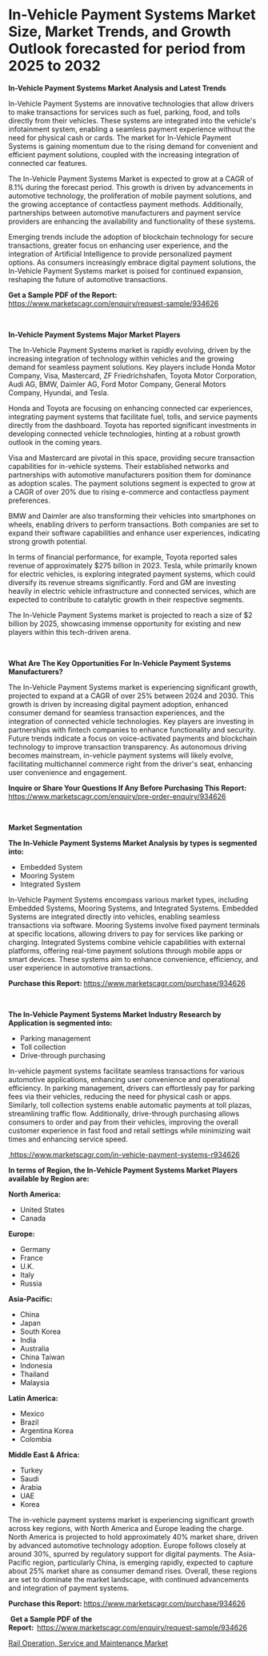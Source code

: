 <p><h1>In-Vehicle Payment Systems Market Size, Market Trends, and Growth Outlook forecasted for period from 2025 to 2032</h1></p><p><strong>In-Vehicle Payment Systems Market Analysis and Latest Trends</strong></p>
<p><p>In-Vehicle Payment Systems are innovative technologies that allow drivers to make transactions for services such as fuel, parking, food, and tolls directly from their vehicles. These systems are integrated into the vehicle's infotainment system, enabling a seamless payment experience without the need for physical cash or cards. The market for In-Vehicle Payment Systems is gaining momentum due to the rising demand for convenient and efficient payment solutions, coupled with the increasing integration of connected car features.</p><p>The In-Vehicle Payment Systems Market is expected to grow at a CAGR of 8.1% during the forecast period. This growth is driven by advancements in automotive technology, the proliferation of mobile payment solutions, and the growing acceptance of contactless payment methods. Additionally, partnerships between automotive manufacturers and payment service providers are enhancing the availability and functionality of these systems. </p><p>Emerging trends include the adoption of blockchain technology for secure transactions, greater focus on enhancing user experience, and the integration of Artificial Intelligence to provide personalized payment options. As consumers increasingly embrace digital payment solutions, the In-Vehicle Payment Systems market is poised for continued expansion, reshaping the future of automotive transactions.</p></p>
<p><strong>Get a Sample PDF of the Report:&nbsp;</strong> <a href="https://www.marketscagr.com/enquiry/request-sample/934626?utm_campaign=2635&utm_medium=2&utm_source=Github&utm_content=ia&utm_term=30032025&utm_id=in-vehicle-payment-systems">https://www.marketscagr.com/enquiry/request-sample/934626</a></p>
<p>&nbsp;</p>
<p><strong>In-Vehicle Payment Systems Major Market Players</strong></p>
<p><p>The In-Vehicle Payment Systems market is rapidly evolving, driven by the increasing integration of technology within vehicles and the growing demand for seamless payment solutions. Key players include Honda Motor Company, Visa, Mastercard, ZF Friedrichshafen, Toyota Motor Corporation, Audi AG, BMW, Daimler AG, Ford Motor Company, General Motors Company, Hyundai, and Tesla.</p><p>Honda and Toyota are focusing on enhancing connected car experiences, integrating payment systems that facilitate fuel, tolls, and service payments directly from the dashboard. Toyota has reported significant investments in developing connected vehicle technologies, hinting at a robust growth outlook in the coming years.</p><p>Visa and Mastercard are pivotal in this space, providing secure transaction capabilities for in-vehicle systems. Their established networks and partnerships with automotive manufacturers position them for dominance as adoption scales. The payment solutions segment is expected to grow at a CAGR of over 20% due to rising e-commerce and contactless payment preferences.</p><p>BMW and Daimler are also transforming their vehicles into smartphones on wheels, enabling drivers to perform transactions. Both companies are set to expand their software capabilities and enhance user experiences, indicating strong growth potential.</p><p>In terms of financial performance, for example, Toyota reported sales revenue of approximately $275 billion in 2023. Tesla, while primarily known for electric vehicles, is exploring integrated payment systems, which could diversify its revenue streams significantly. Ford and GM are investing heavily in electric vehicle infrastructure and connected services, which are expected to contribute to catalytic growth in their respective segments.</p><p>The In-Vehicle Payment Systems market is projected to reach a size of $2 billion by 2025, showcasing immense opportunity for existing and new players within this tech-driven arena.</p></p>
<p>&nbsp;</p>
<p><strong>What Are The Key Opportunities For In-Vehicle Payment Systems Manufacturers?</strong></p>
<p><p>The In-Vehicle Payment Systems market is experiencing significant growth, projected to expand at a CAGR of over 25% between 2024 and 2030. This growth is driven by increasing digital payment adoption, enhanced consumer demand for seamless transaction experiences, and the integration of connected vehicle technologies. Key players are investing in partnerships with fintech companies to enhance functionality and security. Future trends indicate a focus on voice-activated payments and blockchain technology to improve transaction transparency. As autonomous driving becomes mainstream, in-vehicle payment systems will likely evolve, facilitating multichannel commerce right from the driver's seat, enhancing user convenience and engagement.</p></p>
<p><strong>Inquire or Share Your Questions If Any Before Purchasing This Report:</strong> <a href="https://www.marketscagr.com/enquiry/pre-order-enquiry/934626?utm_campaign=2635&utm_medium=2&utm_source=Github&utm_content=ia&utm_term=30032025&utm_id=in-vehicle-payment-systems">https://www.marketscagr.com/enquiry/pre-order-enquiry/934626</a></p>
<p>&nbsp;</p>
<p><strong>Market Segmentation</strong></p>
<p><strong>The In-Vehicle Payment Systems Market Analysis by types is segmented into:</strong></p>
<p><ul><li>Embedded System</li><li>Mooring System</li><li>Integrated System</li></ul></p>
<p><p>In-Vehicle Payment Systems encompass various market types, including Embedded Systems, Mooring Systems, and Integrated Systems. Embedded Systems are integrated directly into vehicles, enabling seamless transactions via software. Mooring Systems involve fixed payment terminals at specific locations, allowing drivers to pay for services like parking or charging. Integrated Systems combine vehicle capabilities with external platforms, offering real-time payment solutions through mobile apps or smart devices. These systems aim to enhance convenience, efficiency, and user experience in automotive transactions.</p></p>
<p><strong>Purchase this Report:&nbsp;</strong><a href="https://www.marketscagr.com/purchase/934626?utm_campaign=2635&utm_medium=2&utm_source=Github&utm_content=ia&utm_term=30032025&utm_id=in-vehicle-payment-systems">https://www.marketscagr.com/purchase/934626</a></p>
<p>&nbsp;</p>
<p><strong>The In-Vehicle Payment Systems Market Industry Research by Application is segmented into:</strong></p>
<p><ul><li>Parking management</li><li>Toll collection</li><li>Drive-through purchasing</li></ul></p>
<p><p>In-vehicle payment systems facilitate seamless transactions for various automotive applications, enhancing user convenience and operational efficiency. In parking management, drivers can effortlessly pay for parking fees via their vehicles, reducing the need for physical cash or apps. Similarly, toll collection systems enable automatic payments at toll plazas, streamlining traffic flow. Additionally, drive-through purchasing allows consumers to order and pay from their vehicles, improving the overall customer experience in fast food and retail settings while minimizing wait times and enhancing service speed.</p></p>
<p><a href="https://www.marketscagr.com/in-vehicle-payment-systems-r934626?utm_campaign=2635&utm_medium=2&utm_source=Github&utm_content=ia&utm_term=30032025&utm_id=in-vehicle-payment-systems">&nbsp;https://www.marketscagr.com/in-vehicle-payment-systems-r934626</a></p>
<p><strong>In terms of Region, the In-Vehicle Payment Systems Market Players available by Region are:</strong></p>
<p>
    <p> <strong> North America: </strong>
        <ul>
            <li>United States</li>
            <li>Canada</li>
        </ul>
        </p> 
    <p> <strong> Europe: </strong>
        <ul>
            <li>Germany</li>
            <li>France</li>
            <li>U.K.</li>
            <li>Italy</li>
            <li>Russia</li>
        </ul>
        </p> 
    <p> <strong> Asia-Pacific: </strong>
        <ul>
            <li>China</li>
            <li>Japan</li>
            <li>South Korea</li>
            <li>India</li>
            <li>Australia</li>
            <li>China Taiwan</li>
            <li>Indonesia</li>
            <li>Thailand</li>
            <li>Malaysia</li>
        </ul>
        </p> 
    <p> <strong> Latin America: </strong>
        <ul>
            <li>Mexico</li>
            <li>Brazil</li>
            <li>Argentina Korea</li>
            <li>Colombia</li>
        </ul>
        </p> 
    <p> <strong> Middle East & Africa: </strong>
        <ul>
            <li>Turkey</li>
            <li>Saudi</li>
            <li>Arabia</li>
            <li>UAE</li>
            <li>Korea</li>
        </ul>
    </p>
    </p>
<p><p>The in-vehicle payment systems market is experiencing significant growth across key regions, with North America and Europe leading the charge. North America is projected to hold approximately 40% market share, driven by advanced automotive technology adoption. Europe follows closely at around 30%, spurred by regulatory support for digital payments. The Asia-Pacific region, particularly China, is emerging rapidly, expected to capture about 25% market share as consumer demand rises. Overall, these regions are set to dominate the market landscape, with continued advancements and integration of payment systems.</p></p>
<p><strong>Purchase this Report: </strong><a href="https://www.marketscagr.com/purchase/934626?utm_campaign=2635&utm_medium=2&utm_source=Github&utm_content=ia&utm_term=30032025&utm_id=in-vehicle-payment-systems">https://www.marketscagr.com/purchase/934626</a></p>
<p>&nbsp;<strong>Get a Sample PDF of the Report:&nbsp;&nbsp;</strong><a href="https://www.marketscagr.com/enquiry/request-sample/934626?utm_campaign=2635&utm_medium=2&utm_source=Github&utm_content=ia&utm_term=30032025&utm_id=in-vehicle-payment-systems">https://www.marketscagr.com/enquiry/request-sample/934626</a></p>
<p><strong></strong></p>
<p><p><a href="https://github.com/phephezxnf/Market-Research-Report-List-1/blob/main/rail-operation-service-and-maintenance-market.md?utm_campaign=2635&utm_medium=2&utm_source=Github&utm_content=ia&utm_term=30032025&utm_id=in-vehicle-payment-systems">Rail Operation, Service and Maintenance Market</a></p></p>